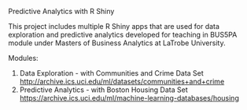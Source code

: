 Predictive Analytics with R Shiny  
  
This project includes multiple R Shiny apps that are used for data exploration and predictive analytics developed for teaching in BUS5PA module under Masters of Business Analytics at LaTrobe University.  
  
Modules:  
1. Data Exploration - with Communities and Crime Data Set <http://archive.ics.uci.edu/ml/datasets/communities+and+crime>
2. Predictive Analytics - with Boston Housing Data Set <https://archive.ics.uci.edu/ml/machine-learning-databases/housing>
